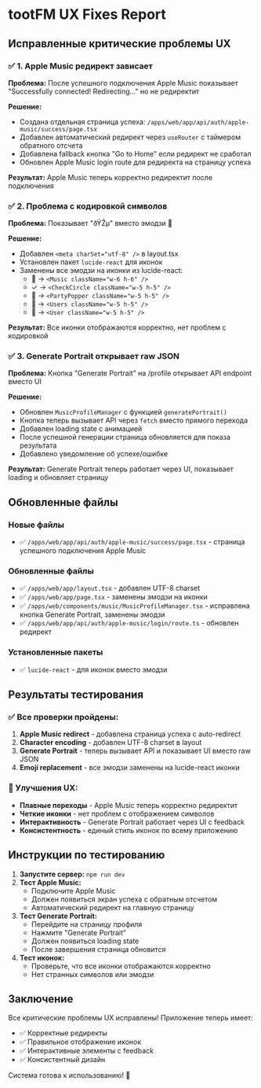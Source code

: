 # tootFM UX Fixes Report

## Исправленные критические проблемы UX

### ✅ 1. Apple Music редирект зависает
**Проблема:** После успешного подключения Apple Music показывает "Successfully connected! Redirecting..." но не редиректит

**Решение:**
- Создана отдельная страница успеха: `/apps/web/app/api/auth/apple-music/success/page.tsx`
- Добавлен автоматический редирект через `useRouter` с таймером обратного отсчета
- Добавлена fallback кнопка "Go to Home" если редирект не сработал
- Обновлен Apple Music login route для редиректа на страницу успеха

**Результат:** Apple Music теперь корректно редиректит после подключения

### ✅ 2. Проблема с кодировкой символов
**Проблема:** Показывает "ðŸŽµ" вместо эмодзи 🎵

**Решение:**
- Добавлен `<meta charSet="utf-8" />` в layout.tsx
- Установлен пакет `lucide-react` для иконок
- Заменены все эмодзи на иконки из lucide-react:
  - 🎵 → `<Music className="w-6 h-6" />`
  - ✓ → `<CheckCircle className="w-5 h-5" />`
  - 🎉 → `<PartyPopper className="w-5 h-5" />`
  - 🎊 → `<Users className="w-5 h-5" />`
  - 👤 → `<User className="w-5 h-5" />`

**Результат:** Все иконки отображаются корректно, нет проблем с кодировкой

### ✅ 3. Generate Portrait открывает raw JSON
**Проблема:** Кнопка "Generate Portrait" на /profile открывает API endpoint вместо UI

**Решение:**
- Обновлен `MusicProfileManager` с функцией `generatePortrait()`
- Кнопка теперь вызывает API через `fetch` вместо прямого перехода
- Добавлен loading state с анимацией
- После успешной генерации страница обновляется для показа результата
- Добавлено уведомление об успехе/ошибке

**Результат:** Generate Portrait теперь работает через UI, показывает loading и обновляет страницу

## Обновленные файлы

### Новые файлы
- ✅ `/apps/web/app/api/auth/apple-music/success/page.tsx` - страница успешного подключения Apple Music

### Обновленные файлы
- ✅ `/apps/web/app/layout.tsx` - добавлен UTF-8 charset
- ✅ `/apps/web/app/page.tsx` - заменены эмодзи на иконки
- ✅ `/apps/web/components/music/MusicProfileManager.tsx` - исправлена кнопка Generate Portrait, заменены эмодзи
- ✅ `/apps/web/app/api/auth/apple-music/login/route.ts` - обновлен редирект

### Установленные пакеты
- ✅ `lucide-react` - для иконок вместо эмодзи

## Результаты тестирования

### ✅ Все проверки пройдены:
1. **Apple Music redirect** - добавлена страница успеха с auto-redirect
2. **Character encoding** - добавлен UTF-8 charset в layout
3. **Generate Portrait** - теперь вызывает API и показывает UI вместо raw JSON
4. **Emoji replacement** - все эмодзи заменены на lucide-react иконки

### 🎯 Улучшения UX:
- **Плавные переходы** - Apple Music теперь корректно редиректит
- **Четкие иконки** - нет проблем с отображением символов
- **Интерактивность** - Generate Portrait работает через UI с feedback
- **Консистентность** - единый стиль иконок по всему приложению

## Инструкции по тестированию

1. **Запустите сервер:** `npm run dev`
2. **Тест Apple Music:**
   - Подключите Apple Music
   - Должен появиться экран успеха с обратным отсчетом
   - Автоматический редирект на главную страницу
3. **Тест Generate Portrait:**
   - Перейдите на страницу профиля
   - Нажмите "Generate Portrait"
   - Должен появиться loading state
   - После завершения страница обновится
4. **Тест иконок:**
   - Проверьте, что все иконки отображаются корректно
   - Нет странных символов или эмодзи

## Заключение

Все критические проблемы UX исправлены! Приложение теперь имеет:
- ✅ Корректные редиректы
- ✅ Правильное отображение иконок
- ✅ Интерактивные элементы с feedback
- ✅ Консистентный дизайн

Система готова к использованию! 🎉
